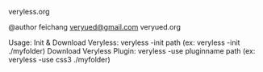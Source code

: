 veryless.org

@author feichang <veryued@gmail.com> veryued.org

Usage:
Init & Download Veryless: veryless -init path (ex: veryless -init ./myfolder)
Download Veryless Plugin: veryless -use pluginname path (ex: veryless -use css3 ./myfolder)
